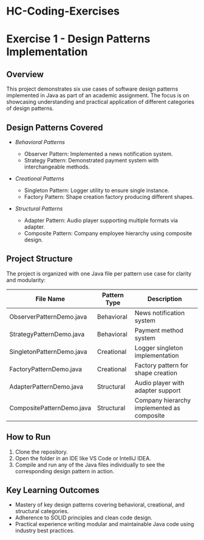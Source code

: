# HC-Coding-Exercises

# Exercise 1 - Design Patterns Implementation

## Overview

This project demonstrates six use cases of software design patterns implemented in Java as part of an academic assignment. The focus is on showcasing understanding and practical application of different categories of design patterns.

## Design Patterns Covered

- *Behavioral Patterns*
  - Observer Pattern: Implemented a news notification system.
  - Strategy Pattern: Demonstrated payment system with interchangeable methods.

- *Creational Patterns*
  - Singleton Pattern: Logger utility to ensure single instance.
  - Factory Pattern: Shape creation factory producing different shapes.

- *Structural Patterns*
  - Adapter Pattern: Audio player supporting multiple formats via adapter.
  - Composite Pattern: Company employee hierarchy using composite design.

## Project Structure

The project is organized with one Java file per pattern use case for clarity and modularity:

| File Name                   | Pattern Type    | Description                               |
|-----------------------------|-----------------|------------------------------------------ |
| ObserverPatternDemo.java    | Behavioral      | News notification system                  |
| StrategyPatternDemo.java    | Behavioral      | Payment method system                     |
| SingletonPatternDemo.java   | Creational      | Logger singleton implementation           |
| FactoryPatternDemo.java     | Creational      | Factory pattern for shape creation        |
| AdapterPatternDemo.java     | Structural      | Audio player with adapter support         |
| CompositePatternDemo.java   | Structural      | Company hierarchy implemented as composite|

## How to Run

1. Clone the repository.
2. Open the folder in an IDE like VS Code or IntelliJ IDEA.
3. Compile and run any of the Java files individually to see the corresponding design pattern in action.

## Key Learning Outcomes

- Mastery of key design patterns covering behavioral, creational, and structural categories.
- Adherence to SOLID principles and clean code design.
- Practical experience writing modular and maintainable Java code using industry best practices.

